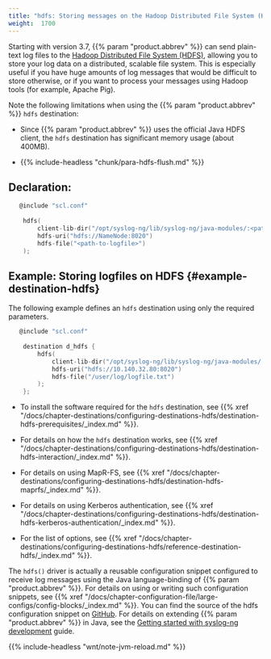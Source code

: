 ```yaml
---
title: "hdfs: Storing messages on the Hadoop Distributed File System (HDFS)"
weight:  1700
---
```

<!-- DISCLAIMER: This file is based on the syslog-ng Open Source Edition documentation https://github.com/balabit/syslog-ng-ose-guides/commit/2f4a52ee61d1ea9ad27cb4f3168b95408fddfdf2 and is used under the terms of The syslog-ng Open Source Edition Documentation License. The file has been modified by Axoflow. -->

Starting with version 3.7, {{% param "product.abbrev" %}} can send plain-text log files to the [Hadoop Distributed File System (HDFS)](http://hadoop.apache.org/), allowing you to store your log data on a distributed, scalable file system. This is especially useful if you have huge amounts of log messages that would be difficult to store otherwise, or if you want to process your messages using Hadoop tools (for example, Apache Pig).

Note the following limitations when using the {{% param "product.abbrev" %}} `hdfs` destination:

  - Since {{% param "product.abbrev" %}} uses the official Java HDFS client, the `hdfs` destination has significant memory usage (about 400MB).

  - {{% include-headless "chunk/para-hdfs-flush.md" %}}


## Declaration:

```c
   @include "scl.conf"
    
    hdfs(
        client-lib-dir("/opt/syslog-ng/lib/syslog-ng/java-modules/:<path-to-preinstalled-hadoop-libraries>")
        hdfs-uri("hdfs://NameNode:8020")
        hdfs-file("<path-to-logfile>")
    );
```



## Example: Storing logfiles on HDFS {#example-destination-hdfs}

The following example defines an `hdfs` destination using only the required parameters.

```c
   @include "scl.conf"
    
    destination d_hdfs {
        hdfs(
            client-lib-dir("/opt/syslog-ng/lib/syslog-ng/java-modules/:/opt/hadoop/libs")
            hdfs-uri("hdfs://10.140.32.80:8020")
            hdfs-file("/user/log/logfile.txt")
        );
    };
```


  - To install the software required for the `hdfs` destination, see {{% xref "/docs/chapter-destinations/configuring-destinations-hdfs/destination-hdfs-prerequisites/_index.md" %}}.

  - For details on how the `hdfs` destination works, see {{% xref "/docs/chapter-destinations/configuring-destinations-hdfs/destination-hdfs-interaction/_index.md" %}}.

  - For details on using MapR-FS, see {{% xref "/docs/chapter-destinations/configuring-destinations-hdfs/destination-hdfs-maprfs/_index.md" %}}.

  - For details on using Kerberos authentication, see {{% xref "/docs/chapter-destinations/configuring-destinations-hdfs/destination-hdfs-kerberos-authentication/_index.md" %}}.

  - For the list of options, see {{% xref "/docs/chapter-destinations/configuring-destinations-hdfs/reference-destination-hdfs/_index.md" %}}.

The `hdfs()` driver is actually a reusable configuration snippet configured to receive log messages using the Java language-binding of {{% param "product.abbrev" %}}. For details on using or writing such configuration snippets, see {{% xref "/docs/chapter-configuration-file/large-configs/config-blocks/_index.md" %}}. You can find the source of the hdfs configuration snippet on [GitHub](https://github.com/syslog-ng/syslog-ng/blob/master/scl/hdfs/plugin.conf). For details on extending {{% param "product.abbrev" %}} in Java, see the [Getting started with syslog-ng development](https://syslog-ng.gitbooks.io/getting-started/content/chapters/chapter_5/section_2.html) guide.

{{% include-headless "wnt/note-jvm-reload.md" %}}
